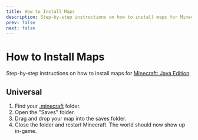 ```yaml
---
title: How to Install Maps
description: Step-by-step instructions on how to install maps for Minecraft Java Edition
prev: false
next: false
---
```


# How to Install Maps

Step-by-step instructions on how to install maps for [Minecraft: Java Edition](https://minecraft.wiki/w/Java_Edition)

## Universal

1. Find your [.minecraft](./how-to-find-minecraft-folder) folder.
1. Open the "Saves" folder.
1. Drag and drop your map into the saves folder.
1. Close the folder and restart Minecraft. The world should now show up in-game.
